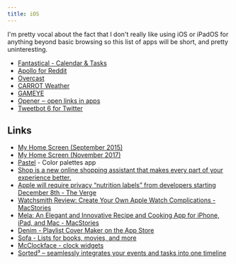 ```yaml
---
title: iOS
---
```


I'm pretty vocal about the fact that I don't really like using iOS or iPadOS for anything beyond basic browsing so this list of apps will be short, and pretty uninteresting.

- [‎Fantastical - Calendar & Tasks](https://apps.apple.com/gb/app/fantastical-calendar-tasks/id718043190)
- [‎Apollo for Reddit](https://apps.apple.com/gb/app/apollo-for-reddit/id979274575)
- [‎Overcast](https://apps.apple.com/us/app/overcast/id888422857)
- [‎CARROT Weather](https://apps.apple.com/us/app/carrot-weather/id961390574)
- [‎GAMEYE](https://apps.apple.com/us/app/gameye/id1105342771)
- [‎Opener ‒ open links in apps](https://apps.apple.com/gb/app/opener-open-links-in-apps/id989565871)
- [‎Tweetbot 6 for Twitter](https://apps.apple.com/us/app/tweetbot-6-for-twitter/id1527500834)


## Links

- [My Home Screen (September 2015)](https://rknight.me/homescreen-september-2015/)
- [My Home Screen (November 2017)](https://rknight.me/homescreen-november-2017/)
- [‎Pastel](https://apps.apple.com/us/app/pastel/id413897608) - Color palettes app
- [Shop is a new online shopping assistant that makes every part of your experience better.](https://shop.app/)
- [Apple will require privacy “nutrition labels” from developers starting December 8th - The Verge](https://www.theverge.com/2020/11/5/21551926/apple-privacy-developers-nutrition-labels-app-store-ios-14)
- [Watchsmith Review: Create Your Own Apple Watch Complications - MacStories](https://www.macstories.net/reviews/watchsmith-review-create-your-own-apple-watch-complications/)
- [Mela: An Elegant and Innovative Recipe and Cooking App for iPhone, iPad, and Mac - MacStories](https://www.macstories.net/reviews/mela-an-elegant-and-innovative-recipe-and-cooking-app-for-iphone-ipad-and-mac/)
- [‎Denim - Playlist Cover Maker on the App Store](https://apps.apple.com/us/app/denim-playlist-cover-maker/id1532250420)
- [Sofa - Lists for books, movies, and more](https://www.sofahq.com/)
- [‎McClockface - clock widgets](https://apps.apple.com/app/mcclockface/id1544343485)
- [Sorted³ – seamlessly integrates your events and tasks into one timeline](https://www.sortedapp.com/how-it-works)
